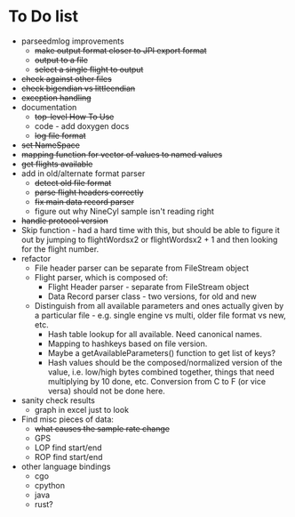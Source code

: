 # To Do list

- parseedmlog improvements
  - ~~make output format closer to JPI export format~~
  - ~~output to a file~~
  - ~~select a single flight to output~~
- ~~check against other files~~
- ~~check bigendian vs littleendian~~
- ~~exception handling~~
- documentation
    - ~~top-level How To Use~~
    - code - add doxygen docs
    - ~~log file format~~
- ~~set NameSpace~~
- ~~mapping function for vector of values to named values~~
- ~~get flights available~~
- add in old/alternate format parser
    - ~~detect old file format~~
    - ~~parse flight headers correctly~~
    - ~~fix main data record parser~~
    - figure out why NineCyl sample isn't reading right
- ~~handle protocol version~~
- Skip function - had a hard time with this, but should be able to
  figure it out by jumping to flightWordsx2 or flightWordsx2 + 1 and then
  looking for the flight number.
- refactor
    - File header parser can be separate from FileStream object
    - Flight parser, which is composed of:
        - Flight Header parser - separate from FileStream object
        - Data Record parser class - two versions, for old and new
    - Distinguish from all available parameters and ones actually given
      by a particular file - e.g. single engine vs multi, older file format
      vs new, etc.
      - Hash table lookup for all available. Need canonical names.
      - Mapping to hashkeys based on file version.
      - Maybe a getAvailableParameters() function to get list of keys?
      - Hash values should be the composed/normalized version of the value,
        i.e. low/high bytes combined together, things that need multiplying
        by 10 done, etc. Conversion from C to F (or vice versa) should not
        be done here.
- sanity check results
    - graph in excel just to look
- Find misc pieces of data:
    - ~~what causes the sample rate change~~
    - GPS
    - LOP find start/end
    - ROP find start/end
- other language bindings
    - cgo
    - cpython
    - java
    - rust?

